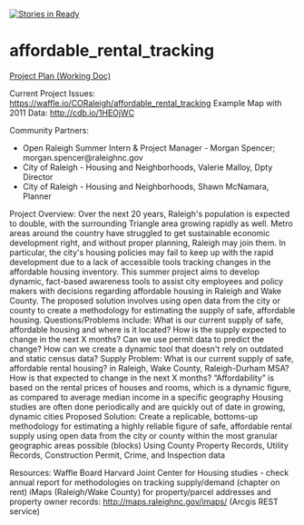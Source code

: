 [![Stories in Ready](https://badge.waffle.io/CORaleigh/affordable_rental_tracking.png?label=ready&title=Ready)](https://waffle.io/CORaleigh/affordable_rental_tracking)
# affordable_rental_tracking

<a href="https://docs.google.com/document/d/1h_whowYO5vyz33_4gBjxbH1tO2SHVkW9zOFTRv9sAKo/edit#heading=h.6ih3fsc7egwx">Project Plan (Working Doc) </a>

Current Project Issues: https://waffle.io/CORaleigh/affordable_rental_tracking
Example Map with 2011 Data: http://cdb.io/1HEOjWC

Community Partners:
<ul>
<li>Open Raleigh Summer Intern & Project Manager - Morgan Spencer; morgan.spencer@raleighnc.gov</li>
<li>City of Raleigh - Housing and Neighborhoods, Valerie Malloy, Dpty Director</li>
<li>City of Raleigh - Housing and Neighborhoods, Shawn McNamara, Planner</li>
</ul>

Project Overview:
Over the next 20 years, Raleigh's population is expected to double, with the surrounding Triangle area growing rapidly as well. Metro areas around the country have struggled to get sustainable economic development right, and without proper planning, Raleigh may join them. In particular, the city's housing policies may fail to keep up with the rapid development due to a lack of accessible tools tracking changes in the affordable housing inventory.
This summer project aims to develop dynamic, fact-based awareness tools to assist city employees and policy makers with decisions regarding affordable housing in Raleigh and Wake County. The proposed solution involves using open data from the city or county to create a methodology for estimating the supply of safe, affordable housing.
Questions/Problems include: What is our current supply of safe, affordable housing and where is it located? How is the supply expected to change in the next X months? Can we use permit data to predict the change? How can we create a dynamic tool that doesn't rely on outdated and static census data?
Supply Problem: What is our current supply of safe, affordable rental housing? in Raleigh, Wake County, Raleigh-Durham MSA? How is that expected to change in the next X months?
“Affordability” is based on the rental prices of houses and rooms, which is a dynamic figure, as compared to average median income in a specific geography
Housing studies are often done periodically and are quickly out of date in growing, dynamic cities
Proposed Solution: Create a replicable, bottoms-up methodology for estimating a highly reliable figure of safe, affordable rental supply using open data from the city or county within the most granular geographic areas possible (blocks)
Using County Property Records, Utility Records, Construction Permit, Crime, and Inspection data

Resources:
Waffle Board
Harvard Joint Center for Housing studies - check annual report for methodologies on tracking supply/demand (chapter on rent) 
iMaps (Raleigh/Wake County) for property/parcel addresses and property owner records:  http://maps.raleighnc.gov/imaps/ (Arcgis REST service)

